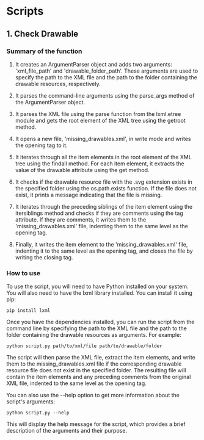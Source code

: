# Scripts

## 1. Check Drawable

### Summary of the function 

1. It creates an ArgumentParser object and adds two arguments: 'xml_file_path' and 'drawable_folder_path'. These arguments are used to specify the path to the XML file and the path to the folder containing the drawable resources, respectively.

2. It parses the command-line arguments using the parse_args method of the ArgumentParser object.

3. It parses the XML file using the parse function from the lxml.etree module and gets the root element of the XML tree using the getroot method.

4. It opens a new file, 'missing_drawables.xml', in write mode and writes the opening <resources> tag to it.

5. It iterates through all the item elements in the root element of the XML tree using the findall method. For each item element, it extracts the value of the drawable attribute using the get method.

6. It checks if the drawable resource file with the .svg extension exists in the specified folder using the os.path.exists function. If the file does not exist, it prints a message indicating that the file is missing.

7. It iterates through the preceding siblings of the item element using the itersiblings method and checks if they are comments using the tag attribute. If they are comments, it writes them to the 'missing_drawables.xml' file, indenting them to the same level as the opening <resources> tag.

8. Finally, it writes the item element to the 'missing_drawables.xml' file, indenting it to the same level as the opening <resources> tag, and closes the file by writing the closing </resources> tag.

### How to use

To use the script, you will need to have Python installed on your system. You will also need to have the lxml library installed. You can install it using pip:

    pip install lxml

Once you have the dependencies installed, you can run the script from the command line by specifying the path to the XML file and the path to the folder containing the drawable resources as arguments. For example:

    python script.py path/to/xml/file path/to/drawable/folder

The script will then parse the XML file, extract the item elements, and write them to the missing_drawables.xml file if the corresponding drawable resource file does not exist in the specified folder. The resulting file will contain the item elements and any preceding comments from the original XML file, indented to the same level as the opening <resources> tag.

You can also use the --help option to get more information about the script's arguments:

    python script.py --help

This will display the help message for the script, which provides a brief description of the arguments and their purpose.